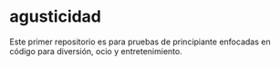 # agusticidad
Este primer repositorio es para pruebas de principiante enfocadas en código para diversión, ocio y entretenimiento.
